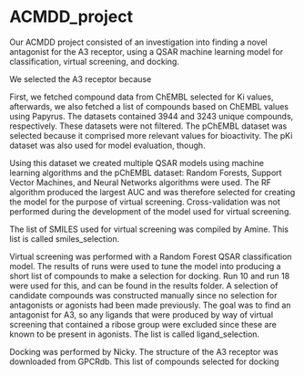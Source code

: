# ACMDD_project
Our ACMDD project consisted of an investigation into finding a novel antagonist for the A3 receptor, using a QSAR machine learning model for classification, virtual screening, and docking.

We selected the A3 receptor because 

First, we fetched compound data from ChEMBL selected for Ki values, afterwards, we also fetched a list of compounds based on ChEMBL values using Papyrus. The datasets contained 3944 and 3243 unique compounds, respectively. These datasets were not filtered. The pChEMBL dataset was selected because it comprised more relevant values for bioactivity. The pKi dataset was also used for model evaluation, though.

Using this dataset we created multiple QSAR models using machine learning algorithms and the pChEMBL dataset: Random Forests, Support Vector Machines, and Neural Networks algorithms were used. The RF algorithm produced the largest AUC and was therefore selected for creating the model for the purpose of virtual screening. Cross-validation was not performed during the development of the model used for virtual screening.

The list of SMILES used for virtual screening was compiled by Amine. This list is called smiles_selection.

Virtual screening was performed with a Random Forest QSAR classification model. The results of runs were used to tune the model into producing a short list of compounds to make a selection for docking. Run 10 and run 18 were used for this, and can be found in the results folder. A selection of candidate compounds was constructed manually since no selection for antagonists or agonists had been made previously. The goal was to find an antagonist for A3, so any ligands that were produced by way of virtual screening that contained a ribose group were excluded since these are known to be present in agonists. The list is called ligand_selection.

Docking was performed by Nicky. The structure of the A3 receptor was downloaded from GPCRdb. This list of compounds selected for docking 
